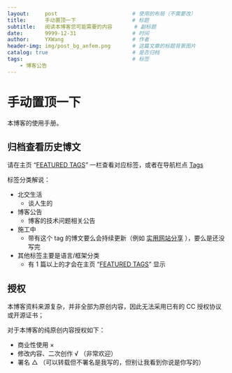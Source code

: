```yaml
---
layout:     post   				        # 使用的布局（不需要改）
title:      手动置顶一下				    # 标题 
subtitle:   阅读本博客您可能需要的内容		# 副标题
date:       9999-12-31 				    # 时间
author:     YXWang 					    # 作者
header-img: img/post_bg_anfem.png 	    # 这篇文章的标题背景图片
catalog: true 						    # 是否归档
tags:								    # 标签
    - 博客公告
---
```


# 手动置顶一下

本博客的使用手册。



## 归档查看历史博文

请在主页 “[FEATURED TAGS](https://sayaka-4987.github.io/tags/)” 一栏查看对应标签，或者在导航栏点 [Tags](https://sayaka-4987.github.io/tags/) 

标签分类解说：

- 北交生活
  - 谈人生的
- 博客公告
  - 博客的技术问题相关公告
- 施工中
  - 带有这个 tag 的博文要么会持续更新（例如 [实用网站分享](https://sayaka-4987.github.io/2021/10/05/useful-websites/) ），要么是还没写完
- 其他标签主要是语言/框架分类
  - 有 1 篇以上的才会在主页 “[FEATURED TAGS](https://sayaka-4987.github.io/tags/)” 显示



## 授权

本博客资料来源复杂，并非全部为原创内容，因此无法采用已有的 CC 授权协议或开源证书；

对于本博客的纯原创内容授权如下：

- 商业性使用 × 
- 修改内容、二次创作 √ （非常欢迎）
- 署名 △ （可以转载但不署名是我写的，但别让我看到你说是你写的）

